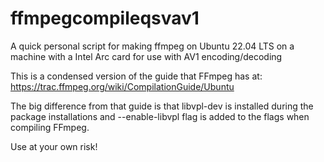 # ffmpegcompileqsvav1
A quick personal script for making ffmpeg on Ubuntu 22.04 LTS on a machine with a Intel Arc card for use with AV1 encoding/decoding

This is a condensed version of the guide that FFmpeg has at: https://trac.ffmpeg.org/wiki/CompilationGuide/Ubuntu

The big difference from that guide is that libvpl-dev is installed during the package installations and --enable-libvpl flag is added to the flags when compiling FFmpeg.

Use at your own risk!
